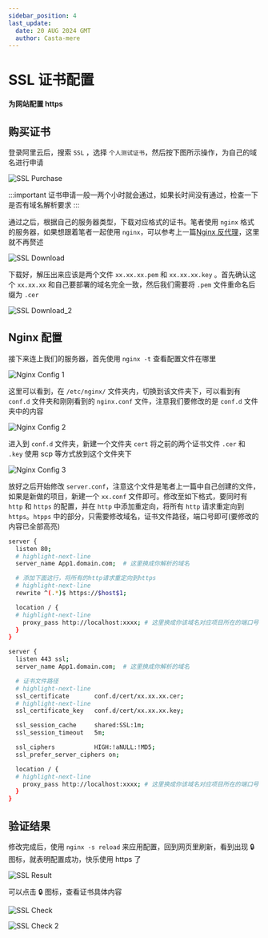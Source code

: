 ```yaml
---
sidebar_position: 4
last_update:
  date: 20 AUG 2024 GMT
  author: Casta-mere
---
```


# SSL 证书配置

**为网站配置 https**

## 购买证书

登录阿里云后，搜索 `SSL` ，选择 `个人测试证书`，然后按下图所示操作，为自己的域名进行申请

![SSL Purchase](./image/SSL证书配置/SSLpurchase.png)

:::important
证书申请一般一两个小时就会通过，如果长时间没有通过，检查一下是否有域名解析要求
:::

通过之后，根据自己的服务器类型，下载对应格式的证书。笔者使用 `nginx` 格式的服务器，如果想跟着笔者一起使用 `nginx`，可以参考上一篇[Nginx 反代理]，这里就不再赘述

![SSL Download](./image/SSL证书配置/SSLdownload.png)

下载好，解压出来应该是两个文件 `xx.xx.xx.pem` 和 `xx.xx.xx.key` 。首先确认这个 `xx.xx.xx` 和自己要部署的域名完全一致，然后我们需要将 `.pem` 文件重命名后缀为 `.cer`

![SSL Download_2](./image/SSL证书配置/SSLdownload_2.png)

## Nginx 配置

接下来连上我们的服务器，首先使用 `nginx -t` 查看配置文件在哪里

![Nginx Config 1](./image/SSL证书配置/nginxconfig_1.png)

这里可以看到，在 `/etc/nginx/` 文件夹内，切换到该文件夹下，可以看到有 `conf.d` 文件夹和刚刚看到的 `nginx.conf` 文件，注意我们要修改的是 `conf.d` 文件夹中的内容

![Nginx Config 2](./image/SSL证书配置/nginxconfig_2.png)

进入到 `conf.d` 文件夹，新建一个文件夹 `cert` 将之前的两个证书文件 `.cer` 和 `.key` 使用 scp 等方式放到这个文件夹下

![Nginx Config 3](./image/SSL证书配置/nginxconfig_3.png)

放好之后开始修改 `server.conf`，注意这个文件是笔者上一篇中自己创建的文件，如果是新做的项目，新建一个 `xx.conf` 文件即可。修改至如下格式，要同时有 `http` 和 `https` 的配置，并在 `http` 中添加重定向，将所有 `http` 请求重定向到 `https`。`htpps` 中的部分，只需要修改域名，证书文件路径，端口号即可(要修改的内容已全部高亮)

```bash showLineNumbers title="server.conf"
server {
  listen 80;
  # highlight-next-line
  server_name App1.domain.com;  # 这里换成你解析的域名

  # 添加下面这行，将所有的http请求重定向到https
  # highlight-next-line
  rewrite ^(.*)$ https://$host$1;

  location / {
  # highlight-next-line
    proxy_pass http://localhost:xxxx; # 这里换成你该域名对应项目所在的端口号
  }
}

server {
  listen 443 ssl;
  server_name App1.domain.com;  # 这里换成你解析的域名

  # 证书文件路径
  # highlight-next-line
  ssl_certificate       conf.d/cert/xx.xx.xx.cer;
  # highlight-next-line
  ssl_certificate_key   conf.d/cert/xx.xx.xx.key;

  ssl_session_cache     shared:SSL:1m;
  ssl_session_timeout   5m;

  ssl_ciphers           HIGH:!aNULL:!MD5;
  ssl_prefer_server_ciphers on;

  location / {
  # highlight-next-line
    proxy_pass http://localhost:xxxx; # 这里换成你该域名对应项目所在的端口号
  }
}
```

## 验证结果

修改完成后，使用 `nginx -s reload` 来应用配置，回到网页里刷新，看到出现 🔒 图标，就表明配置成功，快乐使用 https 了

![SSL Result](./image/SSL证书配置/success.png)

可以点击 🔒 图标，查看证书具体内容

![SSL Check](./image/SSL证书配置/SSLcheck_1.png)

![SSL Check 2](./image/SSL证书配置/SSLcheck_2.png)

[Nginx 反代理]: ./NginxReverseProxy
